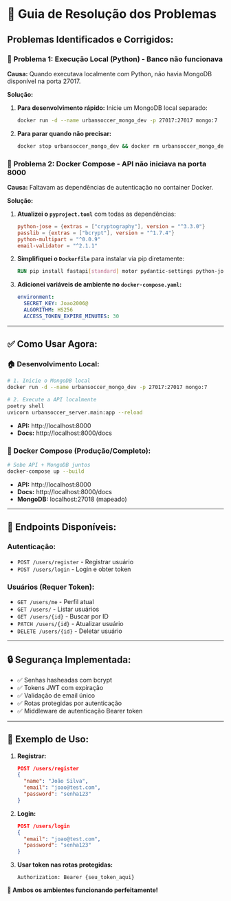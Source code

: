 # 🔧 Guia de Resolução dos Problemas

## **Problemas Identificados e Corrigidos:**

### 🐛 **Problema 1: Execução Local (Python) - Banco não funcionava**

**Causa:** Quando executava localmente com Python, não havia MongoDB disponível na porta 27017.

**Solução:** 
1. **Para desenvolvimento rápido:** Inicie um MongoDB local separado:
   ```bash
   docker run -d --name urbansoccer_mongo_dev -p 27017:27017 mongo:7
   ```

2. **Para parar quando não precisar:**
   ```bash
   docker stop urbansoccer_mongo_dev && docker rm urbansoccer_mongo_dev
   ```

### 🐳 **Problema 2: Docker Compose - API não iniciava na porta 8000**

**Causa:** Faltavam as dependências de autenticação no container Docker.

**Solução:** 
1. **Atualizei o `pyproject.toml`** com todas as dependências:
   ```toml
   python-jose = {extras = ["cryptography"], version = "^3.3.0"}
   passlib = {extras = ["bcrypt"], version = "^1.7.4"}
   python-multipart = "^0.0.9"
   email-validator = "^2.1.1"
   ```

2. **Simplifiquei o `Dockerfile`** para instalar via pip diretamente:
   ```dockerfile
   RUN pip install fastapi[standard] motor pydantic-settings python-jose[cryptography] passlib[bcrypt] python-multipart email-validator
   ```

3. **Adicionei variáveis de ambiente no `docker-compose.yaml`:**
   ```yaml
   environment:
     SECRET_KEY: Joao2006@
     ALGORITHM: HS256
     ACCESS_TOKEN_EXPIRE_MINUTES: 30
   ```

---

## **✅ Como Usar Agora:**

### **🏠 Desenvolvimento Local:**
```bash
# 1. Inicie o MongoDB local
docker run -d --name urbansoccer_mongo_dev -p 27017:27017 mongo:7

# 2. Execute a API localmente  
poetry shell
uvicorn urbansoccer_server.main:app --reload
```
- **API:** http://localhost:8000
- **Docs:** http://localhost:8000/docs

### **🐳 Docker Compose (Produção/Completo):**
```bash
# Sobe API + MongoDB juntos
docker-compose up --build
```
- **API:** http://localhost:8000  
- **Docs:** http://localhost:8000/docs
- **MongoDB:** localhost:27018 (mapeado)

---

## **🔗 Endpoints Disponíveis:**

### **Autenticação:**
- `POST /users/register` - Registrar usuário
- `POST /users/login` - Login e obter token

### **Usuários (Requer Token):**
- `GET /users/me` - Perfil atual
- `GET /users/` - Listar usuários
- `GET /users/{id}` - Buscar por ID
- `PATCH /users/{id}` - Atualizar usuário
- `DELETE /users/{id}` - Deletar usuário

---

## **🔒 Segurança Implementada:**
- ✅ Senhas hasheadas com bcrypt
- ✅ Tokens JWT com expiração
- ✅ Validação de email único
- ✅ Rotas protegidas por autenticação
- ✅ Middleware de autenticação Bearer token

---

## **📱 Exemplo de Uso:**

1. **Registrar:**
   ```json
   POST /users/register
   {
     "name": "João Silva", 
     "email": "joao@test.com",
     "password": "senha123"
   }
   ```

2. **Login:**
   ```json
   POST /users/login
   {
     "email": "joao@test.com",
     "password": "senha123" 
   }
   ```

3. **Usar token nas rotas protegidas:**
   ```
   Authorization: Bearer {seu_token_aqui}
   ```

**🎉 Ambos os ambientes funcionando perfeitamente!**
